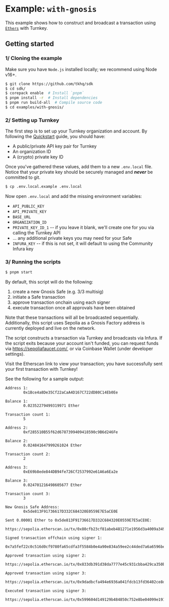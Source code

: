 # Example: `with-gnosis`

This example shows how to construct and broadcast a transaction using [`Ethers`](https://docs.ethers.org/v5/api/signer/) with Turnkey.

## Getting started

### 1/ Cloning the example

Make sure you have `Node.js` installed locally; we recommend using Node v16+.

```bash
$ git clone https://github.com/tkhq/sdk
$ cd sdk/
$ corepack enable  # Install `pnpm`
$ pnpm install -r  # Install dependencies
$ pnpm run build-all  # Compile source code
$ cd examples/with-gnosis/
```

### 2/ Setting up Turnkey

The first step is to set up your Turnkey organization and account. By following the [Quickstart](https://turnkey.readme.io/docs/quickstart) guide, you should have:

- A public/private API key pair for Turnkey
- An organization ID
- A (crypto) private key ID

Once you've gathered these values, add them to a new `.env.local` file. Notice that your private key should be securely managed and **_never_** be committed to git.

```bash
$ cp .env.local.example .env.local
```

Now open `.env.local` and add the missing environment variables:

- `API_PUBLIC_KEY`
- `API_PRIVATE_KEY`
- `BASE_URL`
- `ORGANIZATION_ID`
- `PRIVATE_KEY_ID_1` -- if you leave it blank, we'll create one for you via calling the Turnkey API
- ... any additional private keys you may need for your Safe
- `INFURA_KEY` -- if this is not set, it will default to using the Community Infura key

### 3/ Running the scripts

```bash
$ pnpm start
```

By default, this script will do the following:

1. create a new Gnosis Safe (e.g. 3/3 multisig)
2. initiate a Safe transaction
3. approve transaction onchain using each signer
4. execute transaction once all approvals have been obtained

Note that these transactions will all be broadcasted sequentially. Additionally, this script uses Sepolia as a Gnosis Factory address is currently deployed and live on the network.

The script constructs a transaction via Turnkey and broadcasts via Infura. If the script exits because your account isn't funded, you can request funds via https://sepoliafaucet.com/, or via Coinbase Wallet (under developer settings).

Visit the Etherscan link to view your transaction; you have successfully sent your first transaction with Turnkey!

See the following for a sample output:

```
Address 1:
        0x1Bce4a8De35Cf22aCaA4D167C722dD80C14Eb0Ee

Balance 1:
        0.02352279499319971 Ether

Transaction count 1:
        5

Address 2:
        0xf285510B55f62d6787399409418590c9B6d246Fe

Balance 2:
        0.024841647999261024 Ether

Transaction count 2:
        2

Address 3:
        0xE69b8ede844DB94fe726Cf2537992e61A6a6Ea2e

Balance 3:
        0.024701216498605677 Ether

Transaction count 3:
        3

New Gnosis Safe Address:
        0x5de813F91736617D332C684320E0559E7E5aCE0E

Sent 0.00001 Ether to 0x5de813F91736617D332C684320E0559E7E5aCE0E:
        https://sepolia.etherscan.io/tx/0x80cfb23cf81abeb481271e1956d3a4009a3492739d249ee31add32e38cab9265

Signed transaction offchain using signer 1:
        0x7a5fef22c0c516d0cf9780fa65cdfa3f5584b0e4a90e834a59ee2c44ded7a6a6596be74817ce189cf4130ae1dc190d97370946c9224d8fe5cae725880335c20f20

Approved transaction using signer 2:
        https://sepolia.etherscan.io/tx/0x833db391d38da7777e45c931cbba429ca350b104d1495f6e43ce791e83f4bf9f

Approved transaction using signer 3:
        https://sepolia.etherscan.io/tx/0x9dadbcfa494e6936a041fdcb13fd36402ce8dd418e55a4fc146c236d46745f56

Executed transaction using signer 3:
        https://sepolia.etherscan.io/tx/0x599604d149129b484850c752e8be04099e19117fb68e2633014330bbc6b0e9f1
```
